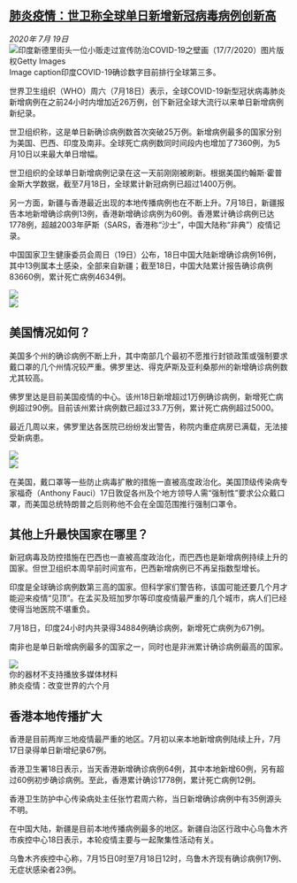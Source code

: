 <!--1595136758000-->
[肺炎疫情：世卫称全球单日新增新冠病毒病例创新高](http://www.bbc.com/zhongwen/simp/world-53461556)
------

<div><i>2020年 7月 19日</i></div><div><div class="story-body__inner" property="articleBody"><div class="media-landscape has-caption full-width lead"><span class="image-and-copyright-container"><img class="js-image-replace" alt="印度新德里街头一位小贩走过宣传防治COVID-19之壁画（17/7/2020）" src="https://images.weserv.nl/?url=ichef.bbci.co.uk/news/640/cpsprodpb/122E7/production/_113517447_hi062509354.jpg.jpg"><span class="off-screen">图片版权</span><span class="story-image-copyright">Getty Images</span></span><figcaption class="media-caption"><span class="off-screen">Image caption</span><span class="media-caption__text">印度COVID-19确诊数字目前排行全球第三多。</span></figcaption></div><p class="story-body__introduction">世界卫生组织（WHO）周六（7月18日）表示，全球COVID-19新型冠状病毒肺炎新增病例在之前24小时内增加近26万例，创下新冠全球大流行以来单日新增病例新纪录。</p><div id="bbccom_mpu_3" class="bbccom_slot mpu-ad" aria-hidden="true"><div class="bbccom_advert"></div></div><p>世卫组织称，这是单日新确诊病例数首次突破25万例。新增病例最多的国家分别为美国、巴西、印度及南非。全球死亡病例数同时间段内也增加了7360例，为5月10日以来最大单日增幅。</p><p>世卫组织的全球单日新增病例记录在这一天前刚刚被刷新。根据美国约翰斯·霍普金斯大学数据，截至7月18日，全球累计新冠病例已超过1400万例。</p><div id="bbccom_mpu_1_2" class="bbccom_slot mpu-ad" aria-hidden="true"><div class="bbccom_advert"></div></div><p>另一方面，新疆与香港最近出现的本地传播病例也在不断上升。7月18日，新疆报告本地新增确诊病例13例，香港新增确诊病例为60例。香港累计确诊病例已达1778例，超越2003年萨斯（SARS，香港称“沙士”，中国大陆称“非典”）疫情记录。</p><p>中国国家卫生健康委员会周日（19日）公布，18日中国大陆新增确诊病例16例，其中13例属本土感染，全部来自新疆；截至18日，中国大陆累计报告确诊病例83660例，累计死亡病例4634例。</p><div class="media-landscape no-caption full-width"><span class="image-and-copyright-container"><img src="https://images.weserv.nl/?url=ichef.bbci.co.uk/news/640/cpsprodpb/EA10/production/_112502995_cps_web_banner_top_640x3-nc.png"><br></span></div><div class="media-landscape no-caption full-width"><span class="image-and-copyright-container"><img src="https://images.weserv.nl/?url=ichef.bbci.co.uk/news/640/cpsprodpb/11120/production/_112502996_cps_web_banner_bottom_640x3-nc.png"><br></span></div><h2 class="story-body__crosshead">美国情况如何？</h2><p>美国多个州的确诊病例不断上升，其中南部几个最初不愿推行封锁政策或强制要求戴口罩的几个州情况较严重。佛罗里达、得克萨斯及亚利桑那州的新增确诊病例数尤其较高。</p><p>佛罗里达是目前美国疫情的中心。该州18日新增超过1万例确诊病例，新增死亡病例超过90例。目前该州累计病例数已超过33.7万例，累计死亡病例超过5000。</p><p>最近几周以来，佛罗里达各医院已纷纷发出警告，称院内重症病房已满载，无法接受新病患。</p><div class="media-portrait no-caption full-width"><span class="image-and-copyright-container"><img src="https://images.weserv.nl/?url=ichef.bbci.co.uk/news/640/cpsprodpb/149F7/production/_113517448_optimised-ecdc.timeseries.continents.cases.plot-chinese-20200717-nc.png"><br></span></div><div class="media-landscape no-caption full-width"><span class="image-and-copyright-container"><img src="https://images.weserv.nl/?url=ichef.bbci.co.uk/news/640/cpsprodpb/4BEB/production/_112953491__108802839_624_transparent-nc.png"><br></span></div><p>在美国，戴口罩等一些防止病毒扩散的措施一直被高度政治化。美国顶级传染病专家福奇（Anthony Fauci）17日敦促各州及个地方领导人需“强制性”要求公众戴口罩，而美国总统特朗普之后则称他不会在全国范围推行强制口罩令。</p><h2 class="story-body__crosshead">其他上升最快国家在哪里？</h2><p>新冠病毒及防控措施在巴西也一直被高度政治化，而巴西也是新增病例持续上升的国家。但世卫组织本周早前时间宣布，巴西新增病例已不再呈指数型增长。</p><p>印度是全球确诊病例数第三高的国家。但科学家们警告称，该国可能还要几个月才能迎来疫情“见顶”。在孟买及班加罗尔等印度疫情最严重的几个城市，病人们已经使得当地医院不堪重负。</p><p>7月18日，印度24小时内共录得34884例确诊病例，新增死亡病例为671例。</p><p>南非也是单日新增病例最多的国家之一，同时也是非洲累计确诊病例最高的国家。</p><div class="media-with-caption"><div class="player-with-placeholder"><img class="media-placeholder player-with-placeholder__image narrative-video-placeholder" src="https://images.weserv.nl/?url=ichef.bbci.co.uk/images/ic/720x405/p08jqs2r.jpg"><div class="player-with-placeholder__caption">你的器材不支持播放多媒体材料</div><div class="player-with-placeholder"><div class="media-player-wrapper"><div class="js-media-player-unprocessed media-player" data-playable='{"settings":{"counterName":"zhongwensimp.world.story.53461556.page","edition":"Asia","pageType":"eav2","uniqueID":"53461556","ui":{"locale":{"lang":"zh-hans"}},"externalEmbedUrl":"https:\/\/www.bbc.com\/zhongwen\/simp\/world-53461556\/embed","insideIframe":false,"statsObject":{"clipPID":"p08jqr2g"},"playlistObject":{"title":"\u80ba\u708e\u75ab\u60c5\uff1a\u6539\u53d8\u4e16\u754c\u7684\u516d\u4e2a\u6708","holdingImageURL":"https:\/\/ichef.bbci.co.uk\/images\/ic\/$recipe\/p08jqs2r.jpg","guidance":"","embedRights":"allowed","summary":"\u80ba\u708e\u75ab\u60c5\uff1a\u6539\u53d8\u4e16\u754c\u7684\u516d\u4e2a\u6708","liveRewind":false,"simulcast":false,"items":[{"vpid":"p08jqr2j","live":false,"duration":245,"kind":"programme"}]}},"otherSettings":{"advertisingAllowed":true,"continuousPlayCfg":{"enabled":false},"isAutoplayOnForAudience":false}}'></div></div></div></div>    <figcaption class="media-with-caption__caption"><span class="off-screen"></span>肺炎疫情：改变世界的六个月</figcaption></div><h2 class="story-body__crosshead">香港本地传播扩大</h2><p>香港是目前两岸三地疫情最严重的地区。7月初以来本地新增病例陆续上升，7月17日录得单日新增纪录67例。</p><p>香港卫生署18日表示，当天香港新增确诊病例64例，其中本地新增60例，另有超过60例初步确诊病例。至此，香港累计确诊1778例，累计死亡病例12例。</p><p>香港卫生防护中心传染病处主任张竹君周六称，当日新增确诊病例中有35例源头不明。</p><p>在中国大陆，新疆是目前本地传播病例最多的地区。新疆自治区行政中心乌鲁木齐市疾控中心18日表示，本轮疫情主要与一起聚集性活动有关。</p><p>乌鲁木齐疾控中心称，7月15日0时至7月18日12时，乌鲁木齐现有确诊病例17例、无症状感染者23例。</p></div></div>
